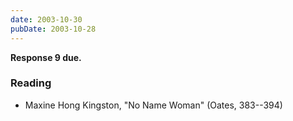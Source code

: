 ```yaml
---
date: 2003-10-30
pubDate: 2003-10-28
---
```


**Response 9 due.**

### Reading

* Maxine Hong Kingston, "No Name Woman" (Oates, 383--394)
